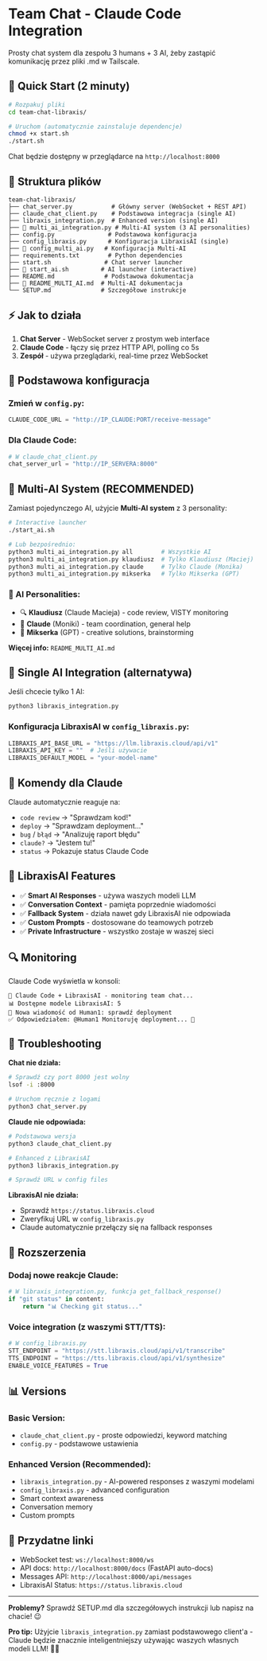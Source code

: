 # Team Chat - Claude Code Integration

Prosty chat system dla zespołu 3 humans + 3 AI, żeby zastąpić komunikację przez pliki .md w Tailscale.

## 🚀 Quick Start (2 minuty)

```bash
# Rozpakuj pliki
cd team-chat-libraxis/

# Uruchom (automatycznie zainstaluje dependencje)
chmod +x start.sh
./start.sh
```

Chat będzie dostępny w przeglądarce na `http://localhost:8000`

## 📁 Struktura plików

```
team-chat-libraxis/
├── chat_server.py           # Główny server (WebSocket + REST API)
├── claude_chat_client.py    # Podstawowa integracja (single AI)  
├── libraxis_integration.py  # Enhanced version (single AI)
├── 🌟 multi_ai_integration.py # Multi-AI system (3 AI personalities)
├── config.py               # Podstawowa konfiguracja
├── config_libraxis.py      # Konfiguracja LibraxisAI (single)
├── 🌟 config_multi_ai.py   # Konfiguracja Multi-AI
├── requirements.txt        # Python dependencies
├── start.sh               # Chat server launcher
├── 🌟 start_ai.sh         # AI launcher (interactive)
├── README.md              # Podstawowa dokumentacja
├── 🌟 README_MULTI_AI.md  # Multi-AI dokumentacja
└── SETUP.md              # Szczegółowe instrukcje
```

## ⚡ Jak to działa

1. **Chat Server** - WebSocket server z prostym web interface
2. **Claude Code** - łączy się przez HTTP API, polling co 5s
3. **Zespół** - używa przeglądarki, real-time przez WebSocket

## 🔧 Podstawowa konfiguracja

### Zmień w `config.py`:
```python
CLAUDE_CODE_URL = "http://IP_CLAUDE:PORT/receive-message"
```

### Dla Claude Code:
```python
# W claude_chat_client.py
chat_server_url = "http://IP_SERVERA:8000"
```

## 🌟 Multi-AI System (RECOMMENDED)

Zamiast pojedynczego AI, użyjcie **Multi-AI system** z 3 personality:

```bash
# Interactive launcher
./start_ai.sh

# Lub bezpośrednio:
python3 multi_ai_integration.py all        # Wszystkie AI
python3 multi_ai_integration.py klaudiusz  # Tylko Klaudiusz (Maciej)
python3 multi_ai_integration.py claude     # Tylko Claude (Monika)  
python3 multi_ai_integration.py mikserka   # Tylko Mikserka (GPT)
```

### 🤖 AI Personalities:
- 🔍 **Klaudiusz** (Claude Macieja) - code review, VISTY monitoring
- 🤖 **Claude** (Moniki) - team coordination, general help  
- 🎨 **Mikserka** (GPT) - creative solutions, brainstorming

**Więcej info:** `README_MULTI_AI.md`

## 🌟 Single AI Integration (alternatywa)

Jeśli chcecie tylko 1 AI:

```bash
python3 libraxis_integration.py
```

### Konfiguracja LibraxisAI w `config_libraxis.py`:
```python
LIBRAXIS_API_BASE_URL = "https://llm.libraxis.cloud/api/v1"
LIBRAXIS_API_KEY = ""  # Jeśli używacie
LIBRAXIS_DEFAULT_MODEL = "your-model-name"
```

## 💬 Komendy dla Claude

Claude automatycznie reaguje na:
- `code review` → "Sprawdzam kod!"
- `deploy` → "Sprawdzam deployment..."  
- `bug` / `błąd` → "Analizuję raport błędu"
- `claude?` → "Jestem tu!"
- `status` → Pokazuje status Claude Code

## 🤖 LibraxisAI Features

- ✅ **Smart AI Responses** - używa waszych modeli LLM
- ✅ **Conversation Context** - pamięta poprzednie wiadomości
- ✅ **Fallback System** - działa nawet gdy LibraxisAI nie odpowiada
- ✅ **Custom Prompts** - dostosowane do teamowych potrzeb
- ✅ **Private Infrastructure** - wszystko zostaje w waszej sieci

## 🔍 Monitoring

Claude Code wyświetla w konsoli:
```
🤖 Claude Code + LibraxisAI - monitoring team chat...
📊 Dostępne modele LibraxisAI: 5
📨 Nowa wiadomość od Human1: sprawdź deployment
✅ Odpowiedziałem: @Human1 Monitoruję deployment... 🚀
```

## 🐛 Troubleshooting

**Chat nie działa:**
```bash
# Sprawdź czy port 8000 jest wolny
lsof -i :8000

# Uruchom ręcznie z logami
python3 chat_server.py
```

**Claude nie odpowiada:**
```bash
# Podstawowa wersja
python3 claude_chat_client.py

# Enhanced z LibraxisAI
python3 libraxis_integration.py

# Sprawdź URL w config files
```

**LibraxisAI nie działa:**
- Sprawdź `https://status.libraxis.cloud`
- Zweryfikuj URL w `config_libraxis.py`
- Claude automatycznie przełączy się na fallback responses

## 🚀 Rozszerzenia

### Dodaj nowe reakcje Claude:
```python
# W libraxis_integration.py, funkcja get_fallback_response()
if "git status" in content:
    return "📊 Checking git status..."
```

### Voice integration (z waszymi STT/TTS):
```python
# W config_libraxis.py
STT_ENDPOINT = "https://stt.libraxis.cloud/api/v1/transcribe"
TTS_ENDPOINT = "https://tts.libraxis.cloud/api/v1/synthesize"
ENABLE_VOICE_FEATURES = True
```

## 📊 Versions

### Basic Version:
- `claude_chat_client.py` - proste odpowiedzi, keyword matching
- `config.py` - podstawowe ustawienia

### Enhanced Version (Recommended):
- `libraxis_integration.py` - AI-powered responses z waszymi modelami
- `config_libraxis.py` - advanced configuration
- Smart context awareness
- Conversation memory
- Custom prompts

## 🔗 Przydatne linki

- WebSocket test: `ws://localhost:8000/ws`
- API docs: `http://localhost:8000/docs` (FastAPI auto-docs)
- Messages API: `http://localhost:8000/api/messages`
- LibraxisAI Status: `https://status.libraxis.cloud`

---

**Problemy?** Sprawdź SETUP.md dla szczegółowych instrukcji lub napisz na chacie! 😉

**Pro tip:** Użyjcie `libraxis_integration.py` zamiast podstawowego client'a - Claude będzie znacznie inteligentniejszy używając waszych własnych modeli LLM! 🧠✨
